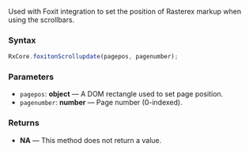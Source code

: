 Used with Foxit integration to set the position of Rasterex markup when using the scrollbars.

### Syntax

```typescript
RxCore.foxitonScrollupdate(pagepos, pagenumber);

```

### Parameters

- `pagepos`: **object** — A DOM rectangle used to set page position.
- `pagenumber`: **number** — Page number (0-indexed).

### Returns

- **NA** — This method does not return a value.